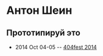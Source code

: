 # Антон Шеин

## Прототипируй это
- 2014 Oct 04-05 -- [404fest 2014](https://youtu.be/vB8dnq84RZ8)    
